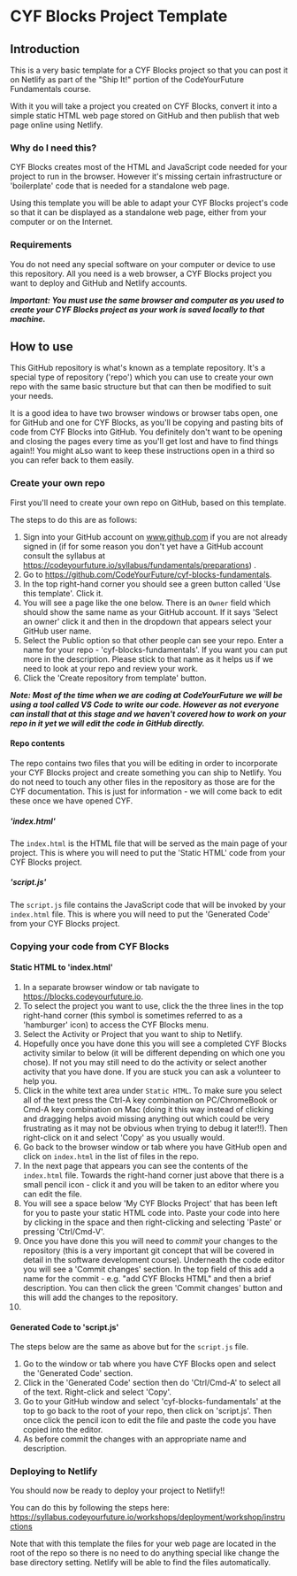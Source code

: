 # CYF Blocks Project Template

## Introduction

This is a very basic template for a CYF Blocks project so that you can post it on Netlify as part of the "Ship It!" portion of the CodeYourFuture Fundamentals course.

With it you will take a project you created on CYF Blocks, convert it into a simple static HTML web page stored on GitHub and then publish that web page online using Netlify.

### Why do I need this?

CYF Blocks creates most of the HTML and JavaScript code needed for your project to run in the browser. However it's missing certain infrastructure or 'boilerplate' code that is needed for a standalone web page.

Using this template you will be able to adapt your CYF Blocks project's code so that it can be displayed as a standalone web page, either from your computer or on the Internet.

### Requirements

You do not need any special software on your computer or device to use this repository. All you need is a web browser, a CYF Blocks project you want to deploy and GitHub and Netlify accounts.

***Important: You *must* use the same browser and computer as you used to create your CYF Blocks project as your work is saved locally to that machine.***

## How to use

This GitHub repository is what's known as a template repository. It's a special type of repository ('repo') which you can use to create your own repo with the same basic structure but that can then be modified to suit your needs.

It is a good idea to have two browser windows or browser tabs open, one for GitHub and one for CYF Blocks, as you'll be copying and pasting bits of code from CYF Blocks into GitHub. You definitely don't want to be opening and closing the pages every time as you'll get lost and have to find things again!! You might aLso want to keep these instructions open in a third so you can refer back to them easily.
### Create your own repo

First you'll need to create your own repo on GitHub, based on this template.

The steps to do this are as follows:

1. Sign into your GitHub account on www.github.com if you are not already signed in (if for some reason you don't yet have a GitHub account consult the syllabus at https://codeyourfuture.io/syllabus/fundamentals/preparations) .
2. Go to https://github.com/CodeYourFuture/cyf-blocks-fundamentals.
3. In the top right-hand corner you should see a green button called 'Use this template'. Click it.
4. You will see a page like the one below. There is an `Owner` field which should show the same name as your GitHub account. If it says 'Select an owner' click it and then in the dropdown that appears select your GitHub user name.
5. Select the Public option so that other people can see your repo. Enter a name for your repo - 'cyf-blocks-fundamentals'. If you want you can put more in the description. Please stick to that name as it helps us if we need to look at your repo and review your work.
6. Click the 'Create repository from template' button.

***Note: Most of the time when we are coding at CodeYourFuture we will be using a tool called VS Code to write our code. However as not everyone can install that at this stage and we haven't covered how to work on your repo in it yet we will edit the code in GitHub directly.***

#### Repo contents

The repo contains two files that you will be editing in order to incorporate your CYF Blocks project and create something you can ship to Netlify. You do not need to touch any other files in the repository as those are for the CYF documentation. This is just for information - we will come back to edit these once we have opened CYF.
##### 'index.html'

The `index.html` is the HTML file that will be served as the main page of your project. This is where you will need to put the 'Static HTML' code from your CYF Blocks project.

##### 'script.js'

The `script.js` file contains the JavaScript code that will be invoked by your `index.html` file. This is where you will need to put the 'Generated Code' from your CYF Blocks project.

### Copying your code from CYF Blocks

#### Static HTML to 'index.html'

1. In a separate browser window or tab navigate to https://blocks.codeyourfuture.io.
2. To select the project you want to use, click the the three lines in the top right-hand corner (this symbol is sometimes referred to as a 'hamburger' icon) to access the CYF Blocks menu.
3. Select the Activity or Project that you want to ship to Netlify.
4. Hopefully once you have done this you will see a completed CYF Blocks activity similar to below (it will be different depending on which one you chose). If not you may still need to do the activity or select another activity that you have done. If you are stuck you can ask a volunteer to help you.
5. Click in the white text area under `Static HTML`. To make sure you select all of the text press the Ctrl-A key combination on PC/ChromeBook or Cmd-A key combination on Mac (doing it this way instead of clicking and dragging helps avoid missing anything out which could be very frustrating as it may not be obvious when trying to debug it later!!). Then right-click on it and select 'Copy' as you usually would.
6. Go back to the browser window or tab where you have GitHub open and click on `index.html` in the list of files in the repo.
7. In the next page that appears you can see the contents of the `index.html` file. Towards the right-hand corner just above that there is a small pencil icon - click it and you will be taken to an editor where you can edit the file.
8. You will see a space below 'My CYF Blocks Project' that has been left for you to paste your static HTML code into. Paste your code into here by clicking in the space and then right-clicking and selecting 'Paste' or pressing 'Ctrl/Cmd-V'.
9. Once you have done this you will need to *commit* your changes to the repository (this is a very important git concept that will be covered in detail in the software development course). Underneath the code editor you will see a 'Commit changes' section. In the top field of this add a name for the commit - e.g. "add CYF Blocks HTML" and then a brief description. You can then click the green 'Commit changes' button and this will add the changes to the repository.
10.

#### Generated Code to 'script.js'

The steps below are the same as above but for the `script.js` file.

1. Go to the window or tab where you have CYF Blocks open and select the 'Generated Code' section.
2. Click in the 'Generated Code' section then do 'Ctrl/Cmd-A' to select all of the text. Right-click and select 'Copy'.
3. Go to your GitHub window and select 'cyf-blocks-fundamentals' at the top to go back to the root of your repo, then click on 'script.js'. Then once click the pencil icon to edit the file and paste the code you have copied into the editor.
4. As before commit the changes with an appropriate name and description.

### Deploying to Netlify

You should now be ready to deploy your project to Netlify!!

You can do this by following the steps here: https://syllabus.codeyourfuture.io/workshops/deployment/workshop/instructions

Note that with this template the files for your web page are located in the root of the repo so there is no need to do anything special like change the base directory setting. Netlify will be able to find the files automatically.

